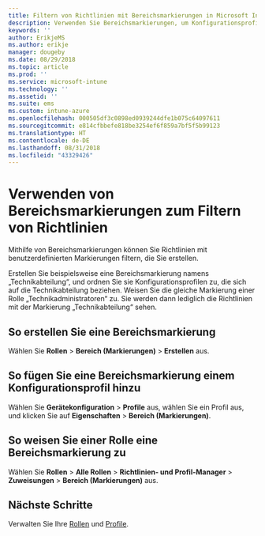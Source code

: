 ```yaml
---
title: Filtern von Richtlinien mit Bereichsmarkierungen in Microsoft Intune – Azure | Microsoft-Dokumentation
description: Verwenden Sie Bereichsmarkierungen, um Konfigurationsprofile nach bestimmten Rollen zu filtern.
keywords: ''
author: ErikjeMS
ms.author: erikje
manager: dougeby
ms.date: 08/29/2018
ms.topic: article
ms.prod: ''
ms.service: microsoft-intune
ms.technology: ''
ms.assetid: ''
ms.suite: ems
ms.custom: intune-azure
ms.openlocfilehash: 000505df3c0898ed0939244dfe1b075c64097611
ms.sourcegitcommit: e814cfbbefe818be3254ef6f859a7bf5f5b99123
ms.translationtype: HT
ms.contentlocale: de-DE
ms.lasthandoff: 08/31/2018
ms.locfileid: "43329426"
---
```

# <a name="use-scope-tags-to-filter-policies"></a>Verwenden von Bereichsmarkierungen zum Filtern von Richtlinien

Mithilfe von Bereichsmarkierungen können Sie Richtlinien mit benutzerdefinierten Markierungen filtern, die Sie erstellen.

Erstellen Sie beispielsweise eine Bereichsmarkierung namens „Technikabteilung“, und ordnen Sie sie Konfigurationsprofilen zu, die sich auf die Technikabteilung beziehen. Weisen Sie die gleiche Markierung einer Rolle „Technikadministratoren“ zu. Sie werden dann lediglich die Richtlinien mit der Markierung „Technikabteilung“ sehen.

## <a name="to-create-a-scope-tag"></a>So erstellen Sie eine Bereichsmarkierung

Wählen Sie **Rollen** > **Bereich (Markierungen)** > **Erstellen** aus.

## <a name="to-add-a-scope-tag-to-a-configuration-profile"></a>So fügen Sie eine Bereichsmarkierung einem Konfigurationsprofil hinzu

Wählen Sie **Gerätekonfiguration** > **Profile** aus, wählen Sie ein Profil aus, und klicken Sie auf **Eigenschaften** > **Bereich (Markierungen)**.

## <a name="to-assign-a-scope-tag-to-a-role"></a>So weisen Sie einer Rolle eine Bereichsmarkierung zu

Wählen Sie **Rollen** > **Alle Rollen** > **Richtlinien- und Profil-Manager** > **Zuweisungen** > **Bereich (Markierungen)** aus.

## <a name="next-steps"></a>Nächste Schritte

Verwalten Sie Ihre [Rollen](role-based-access-control.md) und [Profile](device-profile-assign.md).

